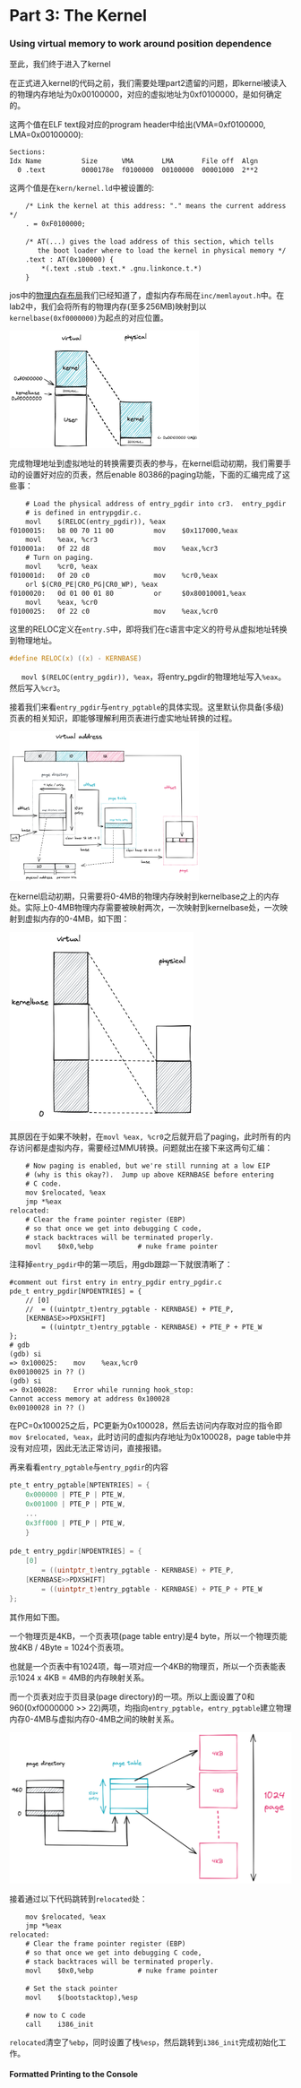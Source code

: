 # Part 3: The Kernel

### Using virtual memory to work around position dependence

至此，我们终于进入了kernel

 在正式进入kernel的代码之前，我们需要处理part2遗留的问题，即kernel被读入的物理内存地址为0x00100000，对应的虚拟地址为0xf0100000，是如何确定的。

这两个值在ELF text段对应的program header中给出(VMA=0xf0100000, LMA=0x00100000):

```
Sections:
Idx Name          Size      VMA       LMA       File off  Algn
  0 .text         0000178e  f0100000  00100000  00001000  2**2
```

这两个值是在`kern/kernel.ld`中被设置的:

```
	/* Link the kernel at this address: "." means the current address */
	. = 0xF0100000;
	
	/* AT(...) gives the load address of this section, which tells
	   the boot loader where to load the kernel in physical memory */
	.text : AT(0x100000) {
		*(.text .stub .text.* .gnu.linkonce.t.*)
	}
```

jos中的[物理内存布局](lab1_part1.md/#physical-memory-layout)我们已经知道了，虚拟内存布局在`inc/memlayout.h`中。在lab2中，我们会将所有的物理内存(至多256MB)映射到以`kernelbase(0xf0000000)`为起点的对应位置。

<img src="picture/kernel.png" alt="kernel in virtual memory & physical memory" class="center" style="zoom: 33%;" />

完成物理地址到虚拟地址的转换需要页表的参与，在kernel启动初期，我们需要手动的设置好对应的页表，然后enable 80386的paging功能，下面的汇编完成了这些事：

```
	# Load the physical address of entry_pgdir into cr3.  entry_pgdir
	# is defined in entrypgdir.c.
	movl	$(RELOC(entry_pgdir)), %eax
f0100015:	b8 00 70 11 00       	mov    $0x117000,%eax
	movl	%eax, %cr3
f010001a:	0f 22 d8             	mov    %eax,%cr3
	# Turn on paging.
	movl	%cr0, %eax
f010001d:	0f 20 c0             	mov    %cr0,%eax
	orl	$(CR0_PE|CR0_PG|CR0_WP), %eax
f0100020:	0d 01 00 01 80       	or     $0x80010001,%eax
	movl	%eax, %cr0
f0100025:	0f 22 c0             	mov    %eax,%cr0
```

这里的RELOC定义在`entry.S`中，即将我们在c语言中定义的符号从虚拟地址转换到物理地址。

```c
#define	RELOC(x) ((x) - KERNBASE)
```

`	movl $(RELOC(entry_pgdir)), %eax`，将entry_pgdir的物理地址写入`%eax`。然后写入`%cr3`。

接着我们来看`entry_pgdir`与`entry_pgtable`的具体实现。这里默认你具备(多级)页表的相关知识，即能够理解利用页表进行虚实地址转换的过程。

<img src="picture/paging.png" alt="paging" class="center" style="zoom:33%;" />

在kernel启动初期，只需要将0-4MB的物理内存映射到kernelbase之上的内存处。实际上0-4MB物理内存需要被映射两次，一次映射到kernelbase处，一次映射到虚拟内存的0-4MB，如下图：

<img src="picture/4MB.png" alt="physical memory map to 2 places" class="center" style="zoom: 33%;" />

其原因在于如果不映射，在`movl %eax, %cr0`之后就开启了paging，此时所有的内存访问都是虚拟内存，需要经过MMU转换。问题就出在接下来这两句汇编：

```
	# Now paging is enabled, but we're still running at a low EIP
	# (why is this okay?).  Jump up above KERNBASE before entering
	# C code.
	mov	$relocated, %eax
	jmp	*%eax
relocated:
	# Clear the frame pointer register (EBP)
	# so that once we get into debugging C code,
	# stack backtraces will be terminated properly.
	movl	$0x0,%ebp			# nuke frame pointer
```

注释掉`entry_pgdir`中的第一项后，用gdb跟踪一下就很清晰了：

```
#comment out first entry in entry_pgdir entry_pgdir.c
pde_t entry_pgdir[NPDENTRIES] = {
	// [0] 
	// 	= ((uintptr_t)entry_pgtable - KERNBASE) + PTE_P, 
	[KERNBASE>>PDXSHIFT]
		= ((uintptr_t)entry_pgtable - KERNBASE) + PTE_P + PTE_W
};
# gdb
(gdb) si
=> 0x100025:	mov    %eax,%cr0
0x00100025 in ?? ()
(gdb) si
=> 0x100028:	Error while running hook_stop:
Cannot access memory at address 0x100028
0x00100028 in ?? ()
```

在PC=0x100025之后，PC更新为0x100028，然后去访问内存取对应的指令即`mov $relocated, %eax`，此时访问的虚拟内存地址为0x100028，page table中并没有对应项，因此无法正常访问，直接报错。

再来看看`entry_pgtable`与`entry_pgdir`的内容

```c
pte_t entry_pgtable[NPTENTRIES] = {
	0x000000 | PTE_P | PTE_W,
	0x001000 | PTE_P | PTE_W,
	...
	0x3ff000 | PTE_P | PTE_W,
	}

pde_t entry_pgdir[NPDENTRIES] = {
	[0] 
	 	= ((uintptr_t)entry_pgtable - KERNBASE) + PTE_P, 
	[KERNBASE>>PDXSHIFT]
		= ((uintptr_t)entry_pgtable - KERNBASE) + PTE_P + PTE_W
};
```

其作用如下图。

一个物理页是4KB，一个页表项(page table entry)是4 byte，所以一个物理页能放4KB / 4Byte = 1024个页表项。

也就是一个页表中有1024项，每一项对应一个4KB的物理页，所以一个页表能表示1024 x 4KB = 4MB的内存映射关系。

而一个页表对应于页目录(page directory)的一项。所以上面设置了0和960(0xf0000000 >> 22)两项，均指向`entry_pgtable`，`entry_pgtable`建立物理内存0-4MB与虚拟内存0-4MB之间的映射关系。

![mapping](picture/pgdir.png)

接着通过以下代码跳转到`relocated`处：

```
	mov	$relocated, %eax
	jmp	*%eax
relocated:
	# Clear the frame pointer register (EBP)
	# so that once we get into debugging C code,
	# stack backtraces will be terminated properly.
	movl	$0x0,%ebp			# nuke frame pointer

	# Set the stack pointer
	movl	$(bootstacktop),%esp

	# now to C code
	call	i386_init
```

`relocated`清空了`%ebp`，同时设置了栈`%esp`，然后跳转到`i386_init`完成初始化工作。



#### Formatted Printing to the Console
